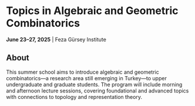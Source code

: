 # Topics in Algebraic and Geometric Combinatorics  
**June 23–27, 2025** | Feza Gürsey Institute

## About  
This summer school aims to introduce algebraic and geometric combinatorics—a research area still emerging in Turkey—to upper undergraduate and graduate students. The program will include morning and afternoon lecture sessions, covering foundational and advanced topics with connections to topology and representation theory. 

